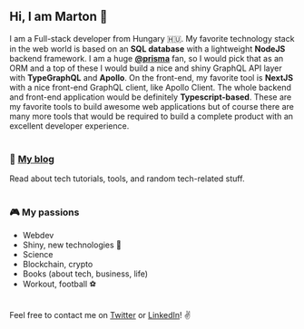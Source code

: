 ## Hi, I am Marton 👋

I am a Full-stack developer from Hungary 🇭🇺. My favorite technology stack in the web world is based on an **SQL database** with a lightweight **NodeJS** backend framework. I am a huge **[@prisma](https://github.com/prisma/prisma)** fan, so I would pick that as an ORM and a top of these I would build a nice and shiny GraphQL API layer with **TypeGraphQL** and **Apollo**. On the front-end, my favorite tool is **NextJS** with a nice front-end GraphQL client, like Apollo Client. The whole backend and front-end application would be definitely **Typescript-based**. These are my favorite tools to build awesome web applications but of course there are many more tools that would be required to build a complete product with an excellent developer experience.
<br/><br/>

### 📖 [My blog](https://martondobos.hashnode.dev/)

Read about tech tutorials, tools, and random tech-related stuff.
<br/><br/>

### 🎮 My passions

- Webdev
- Shiny, new technologies 🚀
- Science
- Blockchain, crypto
- Books (about tech, business, life)
- Workout, football ⚽️
  <br/><br/>

Feel free to contact me on [Twitter](https://twitter.com/marton_dobos) or [LinkedIn](https://www.linkedin.com/in/marton-dobos/)! ✌️
